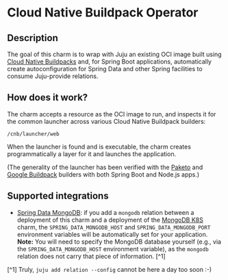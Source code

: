 # Cloud Native Buildpack Operator

## Description

The goal of this charm is to wrap with Juju an existing OCI image built using [Cloud Native Buildpacks](https://buildpacks.io) and, for Spring Boot applications, automatically create autoconfiguration for Spring Data and other Spring facilities to consume Juju-provide relations.

## How does it work?

The charm accepts a resource as the OCI image to run, and inspects it for the common launcher across various Cloud Native Buildpack builders:

```
/cnb/launcher/web
```

When the launcher is found and is executable, the charm creates programmatically a layer for it and launches the application.

(The generality of the launcher has been verified with the [Paketo](https://paketo.io/) and [Google Buildpack](https://github.com/GoogleCloudPlatform/buildpacks) builders with both Spring Boot and Node.js apps.)

## Supported integrations

* [Spring Data MongoDB](https://spring.io/projects/spring-data-mongodb): if you add a `mongodb` relation between a deployment of this charm and a deployment of the [MongoDB K8S](https://charmhub.io/mongodb-k8s) charm, the `SPRING_DATA_MONGODB_HOST` and `SPRING_DATA_MONGODB_PORT` environment variables will be automatically set for your application. **Note:** You will need to specify the MongoDB database yourself (e.g., via the `SPRING_DATA_MONGODB_HOST` environment variable), as the `mongodb` relation does not carry that piece of information. [^1]

[^1] Truly, `juju add relation --config` cannot be here a day too soon :-)